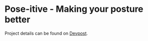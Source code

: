 # Pose-itive - Making your posture better

Project details can be found on [Devpost](https://devpost.com/software/slap-slap).
